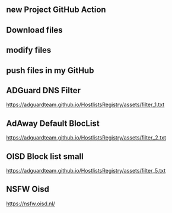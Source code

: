 ## new Project GitHub Action
## Download files
## modify files
## push files in my GitHub

## ADGuard DNS Filter
https://adguardteam.github.io/HostlistsRegistry/assets/filter_1.txt

## AdAway Default BlocList
https://adguardteam.github.io/HostlistsRegistry/assets/filter_2.txt

## OISD Block list small
https://adguardteam.github.io/HostlistsRegistry/assets/filter_5.txt

## NSFW Oisd
https://nsfw.oisd.nl/